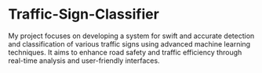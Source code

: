 # Traffic-Sign-Classifier
My project focuses on developing a system for swift and accurate detection and classification of various traffic signs using advanced machine learning techniques. It aims to enhance road safety and traffic efficiency through real-time analysis and user-friendly interfaces.
